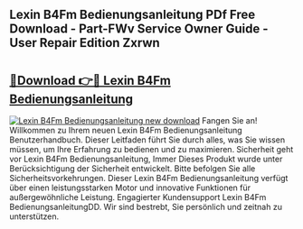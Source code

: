 ## Lexin B4Fm Bedienungsanleitung PDf Free Download - Part-FWv Service Owner Guide - User Repair Edition Zxrwn

# <h2><a href="http://df2beox.blite.top/?on=Lexin+B4Fm+Bedienungsanleitung">🔗Download 👉🔴 Lexin B4Fm Bedienungsanleitung</a></h2>

[![Lexin B4Fm Bedienungsanleitung new download](https://i.imgur.com/lujVjoI.png)](http://df2beox.blite.top/?on=Lexin+B4Fm+Bedienungsanleitung)
Fangen Sie an! Willkommen zu Ihrem neuen Lexin B4Fm Bedienungsanleitung Benutzerhandbuch. Dieser Leitfaden führt Sie durch alles, was Sie wissen müssen, um Ihre Erfahrung zu bedienen und zu maximieren. Sicherheit geht vor Lexin B4Fm Bedienungsanleitung, Immer Dieses Produkt wurde unter Berücksichtigung der Sicherheit entwickelt. Bitte befolgen Sie alle Sicherheitsvorkehrungen. Dieser Lexin B4Fm Bedienungsanleitung verfügt über einen leistungsstarken Motor und innovative Funktionen für außergewöhnliche Leistung. Engagierter Kundensupport Lexin B4Fm BedienungsanleitungDD. Wir sind bestrebt, Sie persönlich und zeitnah zu unterstützen.
